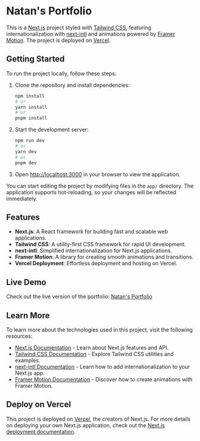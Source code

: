 # Natan's Portfolio

This is a [Next.js](https://nextjs.org) project styled with [Tailwind CSS](https://tailwindcss.com), featuring internationalization with [next-intl](https://github.com/amannn/next-intl) and animations powered by [Framer Motion](https://www.framer.com/motion/). The project is deployed on [Vercel](https://vercel.com).

## Getting Started

To run the project locally, follow these steps:

1. Clone the repository and install dependencies:

   ```bash
   npm install
   # or
   yarn install
   # or
   pnpm install
   ```

2. Start the development server:

   ```bash
   npm run dev
   # or
   yarn dev
   # or
   pnpm dev
   ```

3. Open [http://localhost:3000](http://localhost:3000) in your browser to view the application.

You can start editing the project by modifying files in the `app/` directory. The application supports hot-reloading, so your changes will be reflected immediately.

## Features

- **Next.js**: A React framework for building fast and scalable web applications.
- **Tailwind CSS**: A utility-first CSS framework for rapid UI development.
- **next-intl**: Simplified internationalization for Next.js applications.
- **Framer Motion**: A library for creating smooth animations and transitions.
- **Vercel Deployment**: Effortless deployment and hosting on Vercel.

## Live Demo

Check out the live version of the portfolio: [Natan's Portfolio](https://natan-portfolio-chi.vercel.app/pt)

## Learn More

To learn more about the technologies used in this project, visit the following resources:

- [Next.js Documentation](https://nextjs.org/docs) - Learn about Next.js features and API.
- [Tailwind CSS Documentation](https://tailwindcss.com/docs) - Explore Tailwind CSS utilities and examples.
- [next-intl Documentation](https://github.com/amannn/next-intl) - Learn how to add internationalization to your Next.js app.
- [Framer Motion Documentation](https://www.framer.com/motion/) - Discover how to create animations with Framer Motion.

## Deploy on Vercel

This project is deployed on [Vercel](https://vercel.com), the creators of Next.js. For more details on deploying your own Next.js application, check out the [Next.js deployment documentation](https://nextjs.org/docs/app/building-your-application/deploying).
